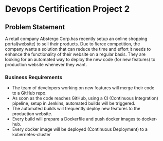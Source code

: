 # Devops Certification Project 2

## Problem Statement 

A retail company Abstergo Corp.has recently setup an online shopping portal(website) to sell their products. Due to fierce competition, the company wants a solution that can reduce the time and effort it needs to enhance the functionality of their website on a regular basis. They are looking for an automated way to deploy the new code (for new features) to production website whenever they want.

### Business Requirements
- The team of developers working on new features will merge their code to a GitHub repo.
- As soon as the code reaches GitHub, using a CI (Continuous Integration) pipeline, setup in Jenkins, automated builds will be triggered.
- The automated builds will frequently deploy new features to the production website.
- Every build will prepare a Dockerfile and push docker images to docker-hub.
- Every docker image will be deployed (Continuous Deployment) to a kubernetes-cluster
